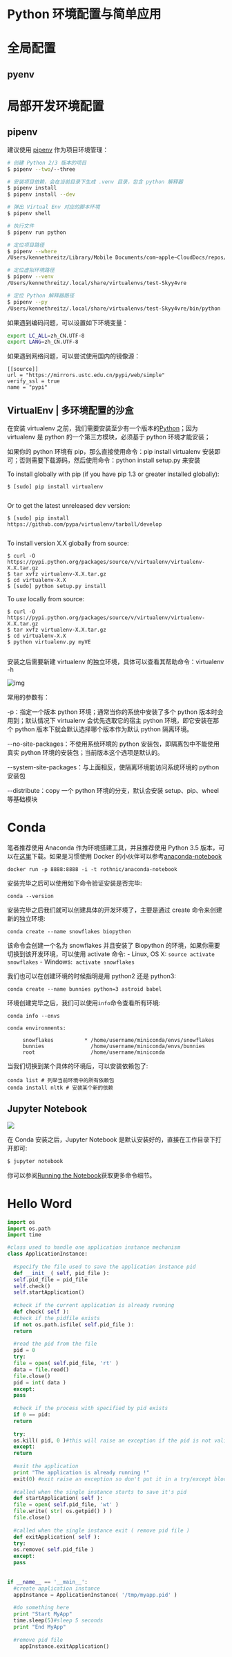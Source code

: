 # Python 环境配置与简单应用

# 全局配置

## pyenv

# 局部开发环境配置

## pipenv

建议使用 [pipenv](https://github.com/pypa/pipenv) 作为项目环境管理：

```sh
# 创建 Python 2/3 版本的项目
$ pipenv --two/--three

# 安装项目依赖，会在当前目录下生成 .venv 目录，包含 python 解释器
$ pipenv install
$ pipenv install --dev

# 弹出 Virtual Env 对应的脚本环境
$ pipenv shell

# 执行文件
$ pipenv run python

# 定位项目路径
$ pipenv --where
/Users/kennethreitz/Library/Mobile Documents/com~apple~CloudDocs/repos/kr/pipenv/test

# 定位虚拟环境路径
$ pipenv --venv
/Users/kennethreitz/.local/share/virtualenvs/test-Skyy4vre

# 定位 Python 解释器路径
$ pipenv --py
/Users/kennethreitz/.local/share/virtualenvs/test-Skyy4vre/bin/python
```

如果遇到编码问题，可以设置如下环境变量：

```sh
export LC_ALL=zh_CN.UTF-8
export LANG=zh_CN.UTF-8
```

如果遇到网络问题，可以尝试使用国内的镜像源：

```Pipfile
[[source]]
url = "https://mirrors.ustc.edu.cn/pypi/web/simple"
verify_ssl = true
name = "pypi"
```

## VirtualEnv | 多环境配置的沙盒

在安装 virtualenv 之前，我们需要安装至少有一个版本的[Python](http://lib.csdn.net/base/11)；因为 virtualenv 是 python 的一个第三方模块，必须基于 python 环境才能安装；

如果你的 python 环境有 pip，那么直接使用命令：pip install virtualenv 安装即可；否则需要下载源码，然后使用命令：python install setup.py 来安装

To install globally with pip (if you have pip 1.3 or greater installed globally):

```
$ [sudo] pip install virtualenv


```

Or to get the latest unreleased dev version:

```
$ [sudo] pip install https://github.com/pypa/virtualenv/tarball/develop


```

To install version X.X globally from source:

```
$ curl -O https://pypi.python.org/packages/source/v/virtualenv/virtualenv-X.X.tar.gz
$ tar xvfz virtualenv-X.X.tar.gz
$ cd virtualenv-X.X
$ [sudo] python setup.py install
```

To _use_ locally from source:

```
$ curl -O https://pypi.python.org/packages/source/v/virtualenv/virtualenv-X.X.tar.gz
$ tar xvfz virtualenv-X.X.tar.gz
$ cd virtualenv-X.X
$ python virtualenv.py myVE


```

安装之后需要新建 virtualenv 的独立环境，具体可以查看其帮助命令：virtualenv -h

![img](http://img.blog.csdn.net/20150603090151676?watermark/2/text/aHR0cDovL2Jsb2cuY3Nkbi5uZXQvZml2ZTM=/font/5a6L5L2T/fontsize/400/fill/I0JBQkFCMA==/dissolve/70/gravity/Center)

常用的参数有：

-p：指定一个版本 python 环境；通常当你的系统中安装了多个 python 版本时会用到；默认情况下 virtualenv 会优先选取它的宿主 python 环境，即它安装在那个 python 版本下就会默认选择哪个版本作为默认 python 隔离环境。

--no-site-packages：不使用系统环境的 python 安装包，即隔离包中不能使用真实 python 环境的安装包；当前版本这个选项是默认的。

--system-site-packages：与上面相反，使隔离环境能访问系统环境的 python 安装包

--distribute：copy 一个 python 环境的分支，默认会安装 setup、pip、wheel 等基础模块

# Conda

笔者推荐使用 Anaconda 作为环境搭建工具，并且推荐使用 Python 3.5 版本，可以在[这里](https://www.continuum.io/downloads)下载。如果是习惯使用 Docker 的小伙伴可以参考[anaconda-notebook](https://github.com/rothnic/anaconda-notebook)

```docker pull rothnic/anaconda-notebook
docker run -p 8888:8888 -i -t rothnic/anaconda-notebook
```

安装完毕之后可以使用如下命令验证安装是否完毕:

```
conda --version
```

安装完毕之后我们就可以创建具体的开发环境了，主要是通过 create 命令来创建新的独立环境:

```
conda create --name snowflakes biopython
```

该命令会创建一个名为 snowflakes 并且安装了 Biopython 的环境，如果你需要切换到该开发环境，可以使用 activate 命令:
- Linux, OS X: `source activate snowflakes`
- Windows:  `activate snowflakes`

我们也可以在创建环境的时候指明是用 python2 还是 python3:

```
conda create --name bunnies python=3 astroid babel
```

环境创建完毕之后，我们可以使用`info`命令查看所有环境:

```
conda info --envs

conda environments:

     snowflakes          * /home/username/miniconda/envs/snowflakes
     bunnies               /home/username/miniconda/envs/bunnies
     root                  /home/username/miniconda
```

当我们切换到某个具体的环境后，可以安装依赖包了:

```
conda list # 列举当前环境中的所有依赖包
conda install nltk # 安装某个新的依赖
```

## Jupyter Notebook

![](http://jupyter.org/assets/jupyterpreview.png)

在 Conda 安装之后，Jupyter Notebook 是默认安装好的，直接在工作目录下打开即可:

```sh
$ jupyter notebook
```

你可以参阅[Running the Notebook](http://jupyter.readthedocs.io/en/latest/running.html#running)获取更多命令细节。

# Hello Word

```py
import os
import os.path
import time

#class used to handle one application instance mechanism
class ApplicationInstance:
  
  #specify the file used to save the application instance pid
  def __init__( self, pid_file ):
  self.pid_file = pid_file
  self.check()
  self.startApplication()
  
  #check if the current application is already running
  def check( self ):
  #check if the pidfile exists
  if not os.path.isfile( self.pid_file ):
  return
  
  #read the pid from the file
  pid = 0
  try:
  file = open( self.pid_file, 'rt' )
  data = file.read()
  file.close()
  pid = int( data )
  except:
  pass
  
  #check if the process with specified by pid exists
  if 0 == pid:
  return
  
  try:
  os.kill( pid, 0 )#this will raise an exception if the pid is not valid
  except:
  return
  
  #exit the application
  print "The application is already running !"
  exit(0) #exit raise an exception so don't put it in a try/except block
  
  #called when the single instance starts to save it's pid
  def startApplication( self ):
  file = open( self.pid_file, 'wt' )
  file.write( str( os.getpid() ) )
  file.close()
  
  #called when the single instance exit ( remove pid file )
  def exitApplication( self ):
  try:
  os.remove( self.pid_file )
  except:
  pass
  
  
if __name__ == '__main__':
  #create application instance
  appInstance = ApplicationInstance( '/tmp/myapp.pid' )
  
  #do something here
  print "Start MyApp"
  time.sleep(5)#sleep 5 seconds
  print "End MyApp"
  
  #remove pid file
    appInstance.exitApplication()
```
